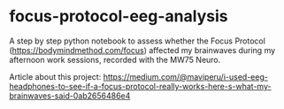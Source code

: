 # focus-protocol-eeg-analysis

A step by step python notebook to assess whether the Focus Protocol (https://bodymindmethod.com/focus) affected my brainwaves during my afternoon work sessions, recorded with the MW75 Neuro.

Article about this project:
https://medium.com/@maviperu/i-used-eeg-headphones-to-see-if-a-focus-protocol-really-works-here-s-what-my-brainwaves-said-0ab2656486e4
